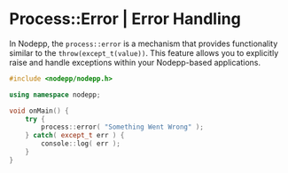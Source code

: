 # Process::Error | Error Handling

In Nodepp, the `process::error` is a mechanism that provides functionality similar to the `throw(except_t(value))`. This feature allows you to explicitly raise and handle exceptions within your Nodepp-based applications.

```cpp
#include <nodepp/nodepp.h>

using namespace nodepp;

void onMain() {
    try {
        process::error( "Something Went Wrong" );
    } catch( except_t err ) {
        console::log( err );
    } 
}
```